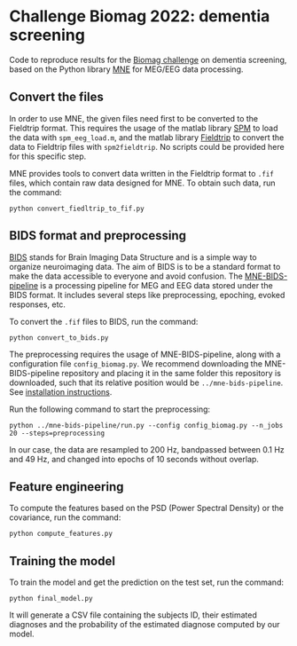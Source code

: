 # Challenge Biomag 2022: dementia screening

Code to reproduce results for the [Biomag challenge](https://biomag2020.org/awards/data-analysis-competitions/) on dementia screening, based on the Python library [MNE](https://mne.tools/stable/index.html) for MEG/EEG data processing.

## Convert the files

In order to use MNE, the given files need first to be converted to the Fieldtrip format.
This requires the usage of the matlab library [SPM](https://www.fil.ion.ucl.ac.uk/spm/) to load the data with `spm_eeg_load.m`, and the matlab library [Fieldtrip](https://www.fieldtriptoolbox.org/faq/how_to_select_the_correct_spm_toolbox/) to convert the data to Fieldtrip files with `spm2fieldtrip`.
No scripts could be provided here for this specific step.

MNE provides tools to convert data written in the Fieldtrip format to `.fif` files, which contain raw data designed for MNE.
To obtain such data, run the command:
~~~
python convert_fiedltrip_to_fif.py
~~~

## BIDS format and preprocessing

[BIDS](https://bids.neuroimaging.io) stands for Brain Imaging Data Structure and is a simple way to organize neuroimaging data.
The aim of BIDS is to be a standard format to make the data accessible to everyone and avoid confusion.
The [MNE-BIDS-pipeline](https://mne.tools/mne-bids-pipeline/index.html) is a processing pipeline for MEG and EEG data stored under the BIDS format.
It includes several steps like preprocessing, epoching, evoked responses, etc.

To convert the `.fif` files to BIDS, run the command:
~~~
python convert_to_bids.py
~~~

The preprocessing requires the usage of MNE-BIDS-pipeline, along with a configuration file `config_biomag.py`.
We recommend downloading the MNE-BIDS-pipeline repository and placing it in the same folder this repository is downloaded, such that its relative position would be `../mne-bids-pipeline`. 
See [installation instructions](https://mne.tools/mne-bids-pipeline/getting_started/install.html).

Run the following command to start the preprocessing:
~~~
python ../mne-bids-pipeline/run.py --config config_biomag.py --n_jobs 20 --steps=preprocessing
~~~
In our case, the data are resampled to 200 Hz, bandpassed between 0.1 Hz and 49 Hz, and changed into epochs of 10 seconds without overlap.

## Feature engineering

To compute the features based on the PSD (Power Spectral Density) or the covariance, run the command:
~~~
python compute_features.py
~~~

## Training the model

To train the model and get the prediction on the test set, run the command:
~~~
python final_model.py
~~~
It will generate a CSV file containing the subjects ID, their estimated diagnoses and the probability of the estimated diagnose computed by our model.
